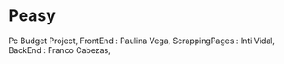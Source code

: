 # Peasy
Pc Budget Project,
FrontEnd : Paulina Vega,
ScrappingPages : Inti Vidal,
BackEnd : Franco Cabezas,
